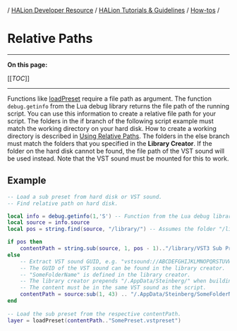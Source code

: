 / [HALion Developer Resource](../../HALion-Developer-Resource.md) / [HALion Tutorials & Guidelines](./HALion-Tutorials-Guidelines.md) / [How-tos](./How-tos.md) /

# Relative Paths

---

**On this page:**

[[_TOC_]]

---

Functions like [loadPreset](../../HALion-Script/pages/loadPreset.md) require a file path as argument. The function ``debug.getinfo`` from the Lua debug library returns the file path of the running script. You can use this information to create a relative file path for your script. The folders in the if branch of the following script example must match the working directory on your hard disk. How to create a working directory is described in [Using Relative Paths](./Using-Relative-Paths.md). The folders in the else branch must match the folders that you specified in the **Library Creator**. If the folder on the hard disk cannot be found, the file path of the VST sound will be used instead. Note that the VST sound must be mounted for this to work.

## Example

```lua
-- Load a sub preset from hard disk or VST sound.
-- Find relative path on hard disk.

local info = debug.getinfo(1,'S') -- Function from the Lua debug library.
local source = info.source
local pos = string.find(source, "/library/") -- Assumes the folder "/library/" contains subfolders like "/samples/", "/scripts/", "/VST3 Sub Presets/", etc.

if pos then
    contentPath = string.sub(source, 1, pos - 1).."/library/VST3 Sub Presets/"  -- The folder on disk with sub presets, for example.
else
    -- Extract VST sound GUID, e.g. "vstsound://ABCDEFGHIJKLMNOPQRSTUVWXYZ123456".
    -- The GUID of the VST sound can be found in the library creator.
    -- "SomeFolderName" is defined in the library creator.
    -- The library creator prepends "/.AppData/Steinberg/" when building the library.
    -- The content must be in the same VST sound as the script.
    contentPath = source:sub(1, 43) .. "/.AppData/Steinberg/SomeFolderName/" -- The location of the sub presets inside the vstsound.
end
 
-- Load the sub preset from the respective contentPath.
layer = loadPreset(contentPath.."SomePreset.vstpreset")
```